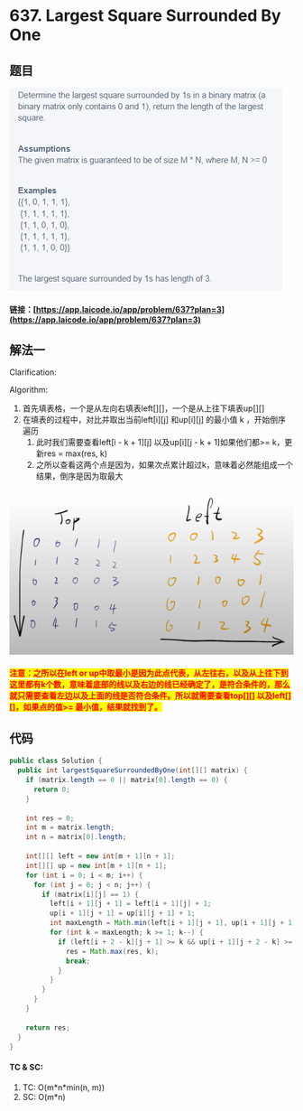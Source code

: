 # 637. Largest Square Surrounded By One

## 题目

![](<.gitbook/assets/image (149).png>)

#### 链接：[https://app.laicode.io/app/problem/637?plan=3](https://app.laicode.io/app/problem/637?plan=3)

## 解法一

Clarification:&#x20;

Algorithm:&#x20;

1. 首先填表格，一个是从左向右填表left\[]\[]，一个是从上往下填表up\[]\[]
2. 在填表的过程中，对比并取出当前left\[i]\[j] 和up\[i]\[j] 的最小值 k ，开始倒序遍历
   1. 此时我们需要查看left\[i - k + 1]\[j] 以及up\[i]\[j - k + 1]如果他们都>= k，更新res = max(res, k)
   2. 之所以查看这两个点是因为，如果次点累计超过k，意味着必然能组成一个结果，倒序是因为取最大

![](<.gitbook/assets/image (99).png>)

#### <mark style="color:red;">注意：之所以在left or up中取最小是因为此点代表，从左往右，以及从上往下到这里都有k个数，意味着底部的线以及右边的线已经确定了，是符合条件的，那么就只需要查看左边以及上面的线是否符合条件。所以就需要查看top\[]\[] 以及left\[]\[]，如果点的值>= 最小值，结果就找到了。</mark>

## 代码

```java
public class Solution {
  public int largestSquareSurroundedByOne(int[][] matrix) {
    if (matrix.length == 0 || matrix[0].length == 0) {
      return 0;
    }

    int res = 0;
    int m = matrix.length;
    int n = matrix[0].length;

    int[][] left = new int[m + 1][n + 1];
    int[][] up = new int[m + 1][n + 1];
    for (int i = 0; i < m; i++) {
      for (int j = 0; j < n; j++) {
        if (matrix[i][j] == 1) {
          left[i + 1][j + 1] = left[i + 1][j] + 1;
          up[i + 1][j + 1] = up[i][j + 1] + 1;
          int maxLength = Math.min(left[i + 1][j + 1], up[i + 1][j + 1]);
          for (int k = maxLength; k >= 1; k--) {
            if (left[i + 2 - k][j + 1] >= k && up[i + 1][j + 2 - k] >= k) {
              res = Math.max(res, k);
              break;
            }
          }
        }
      }
    }

    return res;
  }
}

```

#### TC & SC:&#x20;

1. TC: O(m\*n\*min(n, m))
2. SC: O(m\*n)
